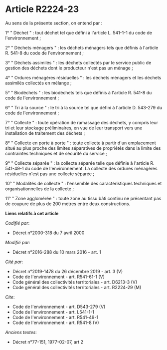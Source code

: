 # Article R2224-23

Au sens de la présente section, on entend par : 

1° " Déchet " : tout déchet tel que défini à l'article L. 541-1-1 du code de l'environnement ; 

2° " Déchets ménagers " : les déchets ménagers tels que définis à l'article R. 541-8 du code de l'environnement ; 

3° " Déchets assimilés " : les déchets collectés par le service public de gestion des déchets dont le producteur n'est pas un
ménage ; 

4° " Ordures ménagères résiduelles " : les déchets ménagers et les déchets assimilés collectés en mélange ; 

5° " Biodéchets " : les biodéchets tels que définis à l'article R. 541-8 du code de l'environnement ; 

6° " Tri à la source " : le tri à la source tel que défini à l'article D. 543-279 du code de l'environnement ; 

7° " Collecte " : toute opération de ramassage des déchets, y compris leur tri et leur stockage préliminaires, en vue de leur
transport vers une installation de traitement des déchets ; 

8° " Collecte en porte à porte " : toute collecte à partir d'un emplacement situé au plus proche des limites séparatives de
propriétés dans la limite des contraintes techniques et de sécurité du service ; 

9° " Collecte séparée " : la collecte séparée telle que définie à l'article R. 541-49-1 du code de l'environnement. La
collecte des ordures ménagères résiduelles n'est pas une collecte séparée ; 

10° " Modalités de collecte " : l'ensemble des caractéristiques techniques et organisationnelles de la collecte ; 

11° " Zone agglomérée " : toute zone au tissu bâti continu ne présentant pas de coupure de plus de 200 mètres entre deux
constructions.

**Liens relatifs à cet article**

_Codifié par_:

  - Décret n°2000-318 du 7 avril 2000

_Modifié par_:

  - Décret n°2016-288 du 10 mars 2016 - art. 1

_Cité par_:

  - Décret n°2019-1478 du 26 décembre 2019 - art. 3 (V)
  - Code de l'environnement - art. R541-61-1 (V)
  - Code général des collectivités territoriales - art. D6213-3 (V)
  - Code général des collectivités territoriales - art. R2224-29 (M)

_Cite_:

  - Code de l'environnement - art. D543-279 (V)
  - Code de l'environnement - art. L541-1-1
  - Code de l'environnement - art. R541-49-1
  - Code de l'environnement - art. R541-8 (V)

_Anciens textes_:

  - Décret n°77-151, 1977-02-07, art 2
